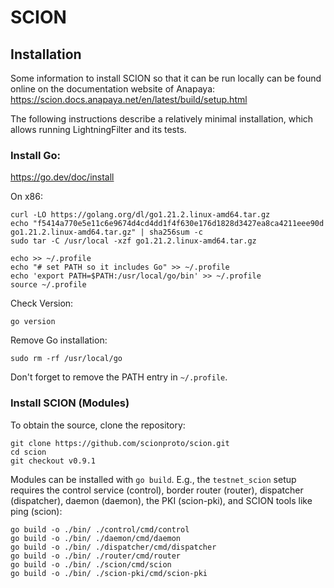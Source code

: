 # SCION

## Installation

Some information to install SCION so that it can be run locally can be found online on the documentation website of Anapaya:
https://scion.docs.anapaya.net/en/latest/build/setup.html

The following instructions describe a relatively minimal installation, which allows running LightningFilter and its tests.

### Install Go:

https://go.dev/doc/install

On x86:
```
curl -LO https://golang.org/dl/go1.21.2.linux-amd64.tar.gz
echo "f5414a770e5e11c6e9674d4cd4dd1f4f630e176d1828d3427ea8ca4211eee90d go1.21.2.linux-amd64.tar.gz" | sha256sum -c
sudo tar -C /usr/local -xzf go1.21.2.linux-amd64.tar.gz
```

```
echo >> ~/.profile
echo "# set PATH so it includes Go" >> ~/.profile
echo 'export PATH=$PATH:/usr/local/go/bin' >> ~/.profile
source ~/.profile 
```

Check Version:
```
go version
```

Remove Go installation:
```
sudo rm -rf /usr/local/go
```
Don't forget to remove the PATH entry in `~/.profile`.

### Install SCION (Modules)

To obtain the source, clone the repository:
```
git clone https://github.com/scionproto/scion.git
cd scion
git checkout v0.9.1
```

Modules can be installed with `go build`.
E.g., the `testnet_scion` setup requires the control service (control), border router (router), dispatcher (dispatcher), daemon (daemon), the PKI (scion-pki), and SCION tools like ping (scion):

```
go build -o ./bin/ ./control/cmd/control
go build -o ./bin/ ./daemon/cmd/daemon
go build -o ./bin/ ./dispatcher/cmd/dispatcher
go build -o ./bin/ ./router/cmd/router
go build -o ./bin/ ./scion/cmd/scion
go build -o ./bin/ ./scion-pki/cmd/scion-pki
```
